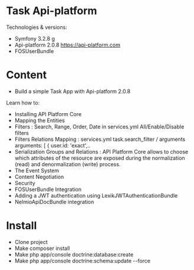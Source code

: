 Task Api-platform========================Technologies & versions:- Symfony 3.2.8 g- Api-platform 2.0.8 https://api-platform.com- FOSUserBundle        Content========================- Build a simple Task App with Api-platform 2.0.8Learn how to:- Installing API Platform Core- Mapping the Entities- Filters : Search, Range, Order, Date in services.yml All/Enable/Disable filters- Filters Relations Mapping : services.yml task.search_filter / arguments arguments: [ { user.id: 'exact',..- Serialization Groups and Relations : API Platform Core allows to choose which attributes of the resource are exposed during the normalization (read) and denormalization (write) process.- The Event System- Content Negotiation- Security- FOSUserBundle Integration- Adding a JWT authentication using LexikJWTAuthenticationBundle- NelmioApiDocBundle integrationInstall========================- Clone project- Make composer install- Make php app/console doctrine:database:create- Make php app/console doctrine:schema:update --force